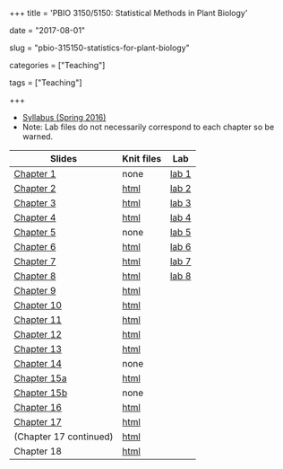 +++
title = 'PBIO 3150/5150: Statistical Methods in Plant Biology'

date = "2017-08-01"

slug =  "pbio-315150-statistics-for-plant-biology"

categories = ["Teaching"]

tags = ["Teaching"]

+++

- [Syllabus (Spring 2016)](https://aniruhil.org/teaching/pbio/syllabus2016.pdf) 
- Note: Lab files do not necessarily correspond to each chapter so be warned.

| Slides   | Knit files   | Lab  |
| ------   | ------       | ---  |
| [Chapter 1](https://aniruhil.org/teaching/pbio/slides/ch1.pdf)  | none  | [lab 1](https://aniruhil.org/teaching/pbio/labs/Lab01.html) |
| [Chapter 2](https://aniruhil.org/teaching/pbio/slides/ch2.pdf)  | [html](https://aniruhil.org/teaching/pbio/knits/Chapter02.html) | [lab 2](https://aniruhil.org/teaching/pbio/labs/Lab02.html) |
| [Chapter 3](https://aniruhil.org/teaching/pbio/slides/ch3.pdf)  | [html](https://aniruhil.org/teaching/pbio/knits/Chapter03.html) | [lab 3](https://aniruhil.org/teaching/pbio/labs/Lab03.html) |
| [Chapter 4](https://aniruhil.org/teaching/pbio/slides/ch4.pdf)  | [html](https://aniruhil.org/teaching/pbio/knits/Chapter04.html) | [lab 4](https://aniruhil.org/teaching/pbio/labs/Lab04.html) |
| [Chapter 5](https://aniruhil.org/teaching/pbio/slides/ch5.pdf)  | none | [lab 5](https://aniruhil.org/teaching/pbio/labs/Lab05.html) |
| [Chapter 6](https://aniruhil.org/teaching/pbio/slides/ch6.pdf)  | [html](https://aniruhil.org/teaching/pbio/knits/Chapter06.html) | [lab 6](https://aniruhil.org/teaching/pbio/labs/Lab06.html) |
| [Chapter 7](https://aniruhil.org/teaching/pbio/slides/ch7.pdf)  | [html](https://aniruhil.org/teaching/pbio/knits/Chapter07.html) | [lab 7](https://aniruhil.org/teaching/pbio/labs/Lab07.html) |
| [Chapter 8](https://aniruhil.org/teaching/pbio/slides/ch8.pdf)  | [html](https://aniruhil.org/teaching/pbio/knits/Chapter08.html) | [lab 8](https://aniruhil.org/teaching/pbio/labs/Lab08.html) |
| [Chapter 9](https://aniruhil.org/teaching/pbio/slides/ch9.pdf)  | [html](https://aniruhil.org/teaching/pbio/knits/Chapter09.html) |         |            |
| [Chapter 10](https://aniruhil.org/teaching/pbio/slides/ch10.pdf)  | [html](https://aniruhil.org/teaching/pbio/knits/Chapter10.html)           |            |
| [Chapter 11](https://aniruhil.org/teaching/pbio/slides/ch11.pdf)  | [html](https://aniruhil.org/teaching/pbio/knits/Chapter_11.html)          |            |
| [Chapter 12](https://aniruhil.org/teaching/pbio/slides/ch12.pdf)  | [html](https://aniruhil.org/teaching/pbio/knits/Chapter_12.html)          |            |
| [Chapter 13](https://aniruhil.org/teaching/pbio/slides/ch13.pdf)  | [html](https://aniruhil.org/teaching/pbio/knits/Chapter_13.html)          |            |
| [Chapter 14](https://aniruhil.org/teaching/pbio/slides/ch14.pdf)  | none       |   |
| [Chapter 15a](https://aniruhil.org/teaching/pbio/slides/ch15a.pdf) | [html](https://aniruhil.org/teaching/pbio/knits/Chapter_15_1.html)         |        |
| [Chapter 15b](https://aniruhil.org/teaching/pbio/slides/ch15b.pdf) | none      |
| [Chapter 16](https://aniruhil.org/teaching/pbio/slides/ch16.pdf)   | [html](https://aniruhil.org/teaching/pbio/knits/Chapter_16.html)           |            |
| [Chapter 17](https://aniruhil.org/teaching/pbio/slides/ch17.pdf)   | [html](https://aniruhil.org/teaching/pbio/knits/Linear_Regression_1.html)  |            | 
|  (Chapter 17 continued)    | [html](https://aniruhil.org/teaching/pbio/knits/Linear_Regression_2.html) |    |
| Chapter 18   | [html](https://aniruhil.org/teaching/pbio/knits/Chapter_18.html)  |     |


 

